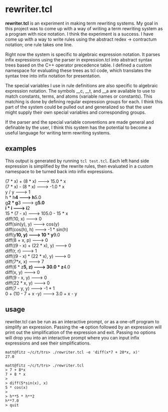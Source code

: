 # rewriter.tcl

__rewriter.tcl__ is an experiment in making term rewriting systems. My
goal in this project was to come up with a way of writing a term
rewriting system as a program with nice notation. I think the
experiment is a success. I have come up with a way to write rules
using the abstract redex -> contractum notation; one rule takes one
line.

Right now the system is specific to algebraic expression notation. It
parses infix expressions using the parser in expression.tcl into
abstract syntax trees based on the C++ operator precedence table. I
defined a custom namespace for evaluating these trees as tcl code,
which translates the syntax tree into infix notation for presentation.

The special variables I use in rule definitions are also specific to
algebraic expression notation. The symbols __c, __t, and __a are
available to use to match constants, terms, and atoms (variable names
or constants). This matching is done by defining regular expression
groups for each. I think this part of the system could be pulled out
and generalized so that the user might supply their own special
variables and corresponding groups.

If the parser and the special variable conventions are made general
and definable by the user, I think this system has the potential to
become a useful language for writing term rewriting systems.

## examples

This output is generated by running `tcl test.tcl`. Each left hand
side expression is simplified by the rewrite rules, then evaluated in
a custom namespace to be turned back into infix expressions.

(7 * x) + (8 * x)              ---> 15.0 * x                      
(7 * x) - (8 * x)              ---> -1.0 * x                      
y / y                          ---> 1                             
h * h**4                       ---> h**5.0                        
g**2 * g**3                    ---> g**5.0                        
i * i                          ---> i**2                          
15 * (7 - x)                   ---> 105.0 - 15 * x                
diff(10, x)                    ---> 0                             
diff(sin(y), y)                ---> cos(y)                        
diff(cos(h), h)                ---> -1 * sin(h)                   
diff(y**10, y)                 ---> 10 * y**9.0                   
diff(8 + x, p)                 ---> 0                             
diff((9 - x) + (22 * x), y)    ---> 0                             
diff(r, r)                     ---> 1                             
diff((9 - x) * (22 * x), y)    ---> 0                             
diff(7*x, x)                   ---> 7                             
diff(6 * z**5, z)              ---> 30.0 * z**4.0                 
diff(x, y)                     ---> 0                             
diff(9 - x, y)                 ---> 0                             
diff(22 * x, y)                ---> 0                             
diff(7 - y, y)                 ---> -1 * 1                        
0 + (10 - 7 + x -y)            ---> 3.0 + x - y                   

## usage

rewriter.tcl can be run as an interactive prompt, or as a one-off
program to simplify an expression. Passing the __-e__ option followed
by an expression will print out the simplification of the expression
and exit. Passing no options will drop you into an interactive prompt
where you can input infix expressions and see their simplifications.


<!-- language: lang-none -->

    matt@fitz ~/c/t/trs> ./rewriter.tcl -e 'diff(x*7 + 20*x, x)'
    27.0

    matt@fitz ~/c/t/trs> ./rewriter.tcl
    > 7 + 8*x
    7 + 8 * x
    > 
    > diff(5*sin(x), x)
    5 * cos(x)
    > 
    > h**5 * h**2
    h**7.0
    > quit
